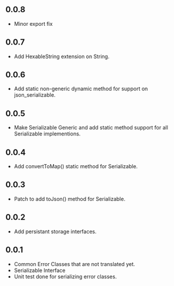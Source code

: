 ## 0.0.8

- Minor export fix

## 0.0.7

- Add HexableString extension on String.

## 0.0.6
- Add static non-generic dynamic method for support on json_serializable.

## 0.0.5
- Make Serializable Generic and add static method support for all Serializable implementions.

## 0.0.4
- Add convertToMap() static method for Serializable.

## 0.0.3

- Patch to add toJson() method for Serializable.

## 0.0.2
- Add persistant storage interfaces.

## 0.0.1

- Common Error Classes that are not translated yet.
- Serializable Interface
- Unit test done for serializing error classes.